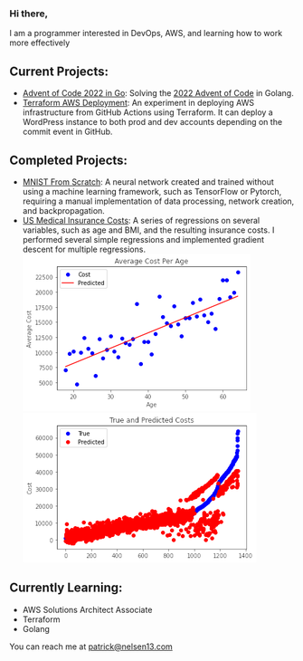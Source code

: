 ### Hi there,

I am a programmer interested in DevOps, AWS, and learning how to work more effectively

## Current Projects:
- [Advent of Code 2022 in Go](https://github.com/nelsen129/adventofcode-2022-go): Solving the [2022 Advent of Code](https://adventofcode.com/2022) in Golang.
- [Terraform AWS Deployment](https://github.com/nelsen129/terraform-aws-deployment): An experiment in deploying AWS infrastructure from GitHub Actions using Terraform. It can deploy a WordPress instance to both prod and dev accounts depending on the commit event in GitHub.

## Completed Projects:
- [MNIST From Scratch](https://github.com/nelsen129/mnist-from-scratch): A neural network created and trained without using a machine learning framework, such as TensorFlow or Pytorch, requiring a manual implementation of data processing, network creation, and backpropagation.
- [US Medical Insurance Costs](https://github.com/nelsen129/us-medical-insurance-costs): A series of regressions on several variables, such as age and BMI, and the resulting insurance costs. I performed several simple regressions and implemented gradient descent for multiple regressions.  
![jpg](images/insurance_age_cost.png)
![jpg](images/insurance_multiple_cost.png)

## Currently Learning:
- AWS Solutions Architect Associate
- Terraform
- Golang


You can reach me at patrick@nelsen13.com 
